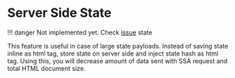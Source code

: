 
# Server Side State

!!! danger
    Not implemented yet. Check [issue](https://github.com/yuriizinets/kyoto/issues/28) state

This feature is useful in case of large state payloads.
Instead of saving state inline as html tag, store state on server side and inject state hash as html tag.
Using this, you will decrease amount of data sent with SSA request and total HTML document size.
